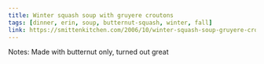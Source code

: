```yaml
---
title: Winter squash soup with gruyere croutons
tags: [dinner, erin, soup, butternut-squash, winter, fall]
link: https://smittenkitchen.com/2006/10/winter-squash-soup-gruyere-croutons/
---
```

Notes: Made with butternut only, turned out great


